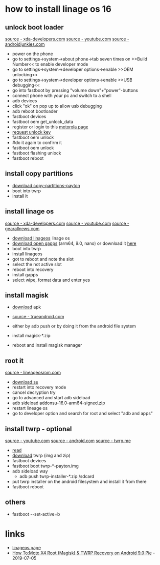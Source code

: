 # how to install linage os 16

## unlock boot loader

[source - xda-developers.com](https://forum.xda-developers.com/moto-x4/how-to/guide-how-to-root-moto-x4-install-twrp-t3806460)
[source - youtube.com](https://www.youtube.com/watch?v=UVKUDZSyjW4)
[source - androidjunkies.com](https://www.androidjungles.com/root-moto-x4-install-twrp-recovery-payton/)

* power on the phone
* go to settings->system->about phone->tab seven times on >>Build Number<< to enable developer mode
* go to settings->system->developer options->enable >>OEM unlocking<<
* go to settings->system->developer options->enable >>USB debugging<<
* go into fastboot by pressing "volume down"+"power"-buttons
* connect phone with your pc and switch to a shell
* adb devices
* click "ok" on pop up to allow usb debugging
* adb reboot bootloader
* fastboot devices
* fastboot oem get_unlock_data
* register or login to this [motorola page](https://motorola-global-portal.custhelp.com/app/standalone/bootloader/unlock-your-device-b)
* [request unlock key](https://motorola-global-portal.custhelp.com/app/standalone/bootloader/unlock-your-device-b)
* fastboot oem unlock <unlock key>
* #do it again to confirm it
* fastboot oem unlock <unlock key>
* fastboot flashing unlock
* fastboot reboot

## install copy partitions

* [download copy-partitions-payton](https://androidfilehost.com/?fid=11410963190603889559)
* boot into twrp
* install it

## install linage os

[source - xda-developers.com](https://forum.xda-developers.com/moto-x4/development/rom-lineage-os-15-1-t3802265)
[source - youtube.com](https://www.youtube.com/watch?v=NWOBa88eJRs)
[source - gearallnews.com](https://gearallnews.com/install-lineage-os-16-on-motorola-moto-x4-guide/)

* [download linageos](https://download.lineageos.org/payton) linage os
* [download open gapps](https://opengapps.org/) (arm64, 9.0, nano) or download it [here](https://builds.nezorfla.me/?dir=opengapps/arm64/20190718)
* boot into twrp
* install linageos
* got to reboot and note the slot
* select the not active slot
* reboot into recovery
* install gapps
* select wipe, format data and enter yes

## install magisk

* [download](https://github.com/topjohnwu/Magisk/releases) apk
* [source - trueandroid.com](https://www.trueandroid.com/how-to-root-motorola-moto-x4-in-2019-easy-guide/)

* either by adb push or by doing it from the android file system
* install magisk-\*.zip
* reboot and install magisk manager

## root it

[source - lineageosrom.com](https://www.lineageosrom.com/2018/09/lineage-os-16-root-android-pie-90-super.html)

* [download su](https://download.lineageos.org/extras)
* restart into recovery mode
* cancel decryption try
* go to advanced and start adb sideload
* adb sideload addonsu-16.0-arm64-signed.zip
* restart lineage os
* go to developer option and search for root and select "adb and apps"

## install twrp - optional

[source - youtube.com](https://www.youtube.com/watch?v=Z6bZZJseEvg)
[source - android.com](https://source.android.com/setup/build/running)
[source - twrp.me](https://twrp.me/motorola/motorolamotox4.html)

* [read](https://twrp.me/motorola/motorolamotox4.html)
* [download](https://dl.twrp.me/payton/) twrp (img and zip)
* fastboot devices
* fastboot boot twrp-\*-payton.img
* adb sideload way
    * adb push twrp-installer-\*.zip /sdcard
* put twrp installer on the android filesystem and install it from there
* fastboot reboot

## others

* fastboot --set-active=b

# links

* [linageos page](https://wiki.lineageos.org/devices/payton)
* [How To:Moto X4 Root (Magisk) & TWRP Recovery on Android 9.0 Pie](https://www.youtube.com/watch?v=Z6bZZJseEvg) - 2019-07-05
